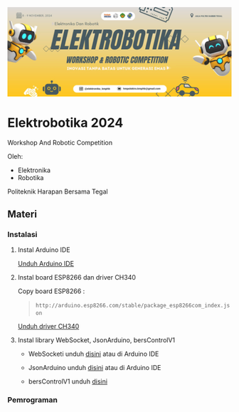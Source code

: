 ![Elektrobotika 2024](https://github.com/Faizyee/Elektrobotika_2024/blob/a62c9610bb55eec299da8ea1fce67014cdcda204/fp.png)

# Elektrobotika 2024
Workshop And Robotic Competition

Oleh:
- Elektronika
- Robotika

Politeknik Harapan Bersama Tegal

## Materi

### Instalasi

1. Instal Arduino IDE
   
   [Unduh Arduino IDE](https://www.arduino.cc/en/software)

3. Instal board ESP8266 dan driver CH340

   Copy board ESP8266 :
   >  ```http://arduino.esp8266.com/stable/package_esp8266com_index.json```

   [Unduh driver CH340](https://sparks.gogo.co.nz/ch340.html)

5. Instal library WebSocket, JsonArduino, bersControlV1

   - WebSocketi unduh [disini](https://github.com/Links2004/arduinoWebSockets) atau di Arduino IDE
   
   - JsonArduino unduh [disini](https://github.com/bblanchon/ArduinoJson) atau di Arduino IDE
   
   - bersControlV1 unduh [disini](https://github.com/Faizyee/BersControl/archive/refs/heads/main.zip)

### Pemrograman
